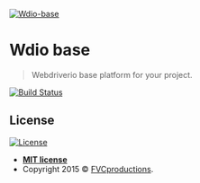 <a href="http://github.com/nikodamn/wdio-base"><img src="https://github.com/nikodamn/wdio-base/blob/master/logo.png?raw=true" title="Wdio-base logo" alt="Wdio-base"></a>


#  Wdio base

> Webdriverio base platform for your project.


[![Build Status](http://img.shields.io/travis/badges/badgerbadgerbadger.svg?style=flat-square)](https://travis-ci.org/badges/badgerbadgerbadger) 

## License

[![License](http://img.shields.io/:license-mit-blue.svg?style=flat-square)](http://badges.mit-license.org)

- **[MIT license](http://opensource.org/licenses/mit-license.php)**
- Copyright 2015 © <a href="http://fvcproductions.com" target="_blank">FVCproductions</a>.
